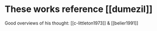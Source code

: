 # These works reference [[dumezil]]


Good overviews of his thought: [[c-littleton1973]] & [[belier1991]]